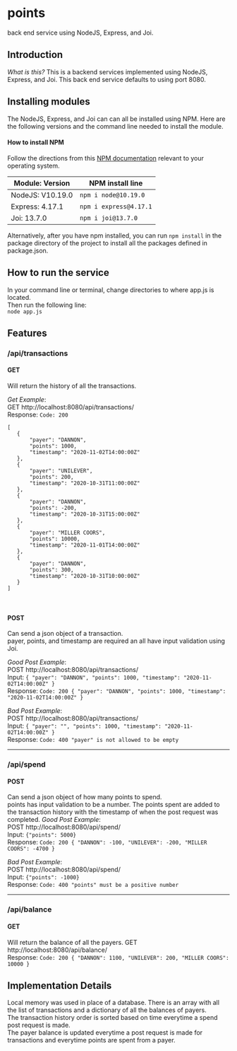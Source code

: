 # points #
back end service using NodeJS, Express, and Joi.

## Introduction ##
*What is this?*
This is a backend services implemented using NodeJS, Express, and Joi. This back end service defaults to using port 8080.

## Installing modules ##
The NodeJS, Express, and Joi can can all be installed using NPM. 
Here are the following versions and the command line needed to install the module.

#### How to install NPM ###
Follow the directions from this [NPM documentation](https://docs.npmjs.com/downloading-and-installing-node-js-and-npm#using-a-node-version-manager-to-install-nodejs-and-npm) relevant to your operating system.

Module: Version  | NPM install line
------------- | -------------
NodeJS: V10.19.0 | ```npm i node@10.19.0```
Express: 4.17.1  | ```npm i express@4.17.1```
Joi: 13.7.0  | ```npm i joi@13.7.0```

Alternatively, after you have npm installed, you can run ```npm install``` in the package directory of the project to install all the packages defined in package.json.

## How to run the service ##
In your command line or terminal, change directories to where app.js is located. </br>
Then run the following line: </br> 
```node app.js```

## Features ##

### /api/transactions ###
#### GET ####
Will return the history of all the transactions. </br>

_Get Example_: </br>
GET http://localhost:8080/api/transactions/ </br>
Response: ```Code: 200``` </br>
 ```
 [
    {
        "payer": "DANNON",
        "points": 1000,
        "timestamp": "2020-11-02T14:00:00Z"
    },
    {
        "payer": "UNILEVER",
        "points": 200,
        "timestamp": "2020-10-31T11:00:00Z"
    },
    {
        "payer": "DANNON",
        "points": -200,
        "timestamp": "2020-10-31T15:00:00Z"
    },
    {
        "payer": "MILLER COORS",
        "points": 10000,
        "timestamp": "2020-11-01T14:00:00Z"
    },
    {
        "payer": "DANNON",
        "points": 300,
        "timestamp": "2020-10-31T10:00:00Z"
    }
]
```

</br>

#### POST ####
Can send a json object of a transaction. </br>
payer, points, and timestamp are required an all have input validation using Joi. 

_Good Post Example_: </br>
POST http://localhost:8080/api/transactions/ </br>
Input: ```{ "payer": "DANNON", "points": 1000, "timestamp": "2020-11-02T14:00:00Z" }``` </br>
Response: ```Code: 200 { "payer": "DANNON", "points": 1000, "timestamp": "2020-11-02T14:00:00Z" }``` </br>

_Bad Post Example_: </br>
POST http://localhost:8080/api/transactions/ </br>
Input: ```{ "payer": "", "points": 1000, "timestamp": "2020-11-02T14:00:00Z" }``` </br>
Response: ```Code: 400 "payer" is not allowed to be empty``` </br>

***
### /api/spend ###
#### POST ####
Can send a json object of how many points to spend. </br>
points has input validation to be a number. The points spent are added to the transaction history with the timestamp of when the post request was completed. 
_Good Post Example_: </br>
POST http://localhost:8080/api/spend/ </br>
Input: ```{"points": 5000}``` </br>
Response: ```Code: 200 {
    "DANNON": -100,
    "UNILEVER": -200,
    "MILLER COORS": -4700
}``` </br>

_Bad Post Example_: </br>
POST http://localhost:8080/api/spend/ </br>
Input: ```{"points": -1000}``` </br>
Response: ```Code: 400 "points" must be a positive number``` </br>
***
### /api/balance ###
#### GET ####
Will return the balance of all the payers. 
GET http://localhost:8080/api/balance/ </br>
Response: ```Code: 200 {
    "DANNON": 1100,
    "UNILEVER": 200,
    "MILLER COORS": 10000
}``` </br>

## Implementation Details ##
Local memory was used in place of a database. There is an array with all the list of transactions and a dictionary of all the balances of payers.</br>
The transaction history order is sorted based on time everytime a spend post request is made.</br>
The payer balance is updated everytime a post request is made for transactions and everytime points are spent from a payer.</br>
